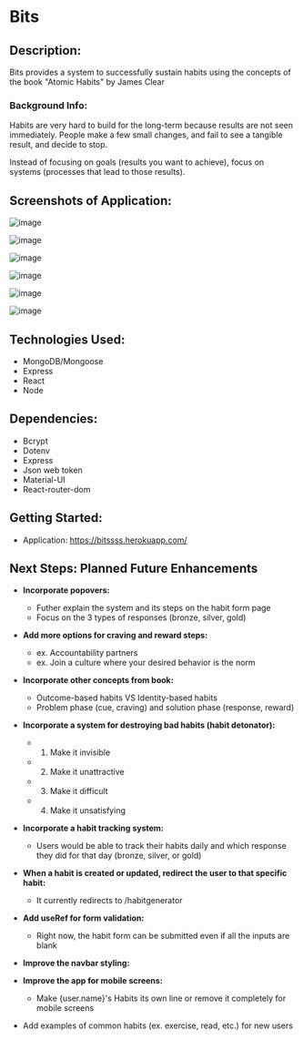 # Bits

## Description:

Bits provides a system to successfully sustain habits using the concepts of the book "Atomic Habits" by James Clear

### Background Info:

Habits are very hard to build for the long-term because results are not seen immediately.
People make a few small changes, and fail to see a tangible result, and decide to stop.

Instead of focusing on goals (results you want to achieve), focus on systems (processes that lead to those results).

## Screenshots of Application:

![image](https://user-images.githubusercontent.com/62129720/121422016-c37e7f00-c93c-11eb-87b0-8931321a6aa2.png)

![image](https://user-images.githubusercontent.com/62129720/121422257-0a6c7480-c93d-11eb-90a6-593c171e4f29.png)

![image](https://user-images.githubusercontent.com/62129720/121422596-646d3a00-c93d-11eb-8f68-39612870b8e7.png)

![image](https://user-images.githubusercontent.com/62129720/121422740-8666bc80-c93d-11eb-8eff-d56a6e8980ea.png)

![image](https://user-images.githubusercontent.com/62129720/121422662-73ec8300-c93d-11eb-8715-de08b56bdf91.png)

![image](https://user-images.githubusercontent.com/62129720/121423124-efe6cb00-c93d-11eb-9ccc-82b5fcb7aca0.png)

## Technologies Used:

- MongoDB/Mongoose
- Express
- React
- Node

## Dependencies:

- Bcrypt
- Dotenv
- Express
- Json web token
- Material-UI
- React-router-dom

## Getting Started:

- Application: https://bitssss.herokuapp.com/

## Next Steps: Planned Future Enhancements

- **Incorporate popovers:**

  - Futher explain the system and its steps on the habit form page
  - Focus on the 3 types of responses (bronze, silver, gold)

- **Add more options for craving and reward steps:**

  - ex. Accountability partners
  - ex. Join a culture where your desired behavior is the norm

- **Incorporate other concepts from book:**

  - Outcome-based habits VS Identity-based habits
  - Problem phase (cue, craving) and solution phase (response, reward)

- **Incorporate a system for destroying bad habits (habit detonator):**

  - 1. Make it invisible
  - 2. Make it unattractive
  - 3. Make it difficult
  - 4. Make it unsatisfying

- **Incorporate a habit tracking system:**

  - Users would be able to track their habits daily and which response they did for that day (bronze, silver, or gold)

- **When a habit is created or updated, redirect the user to that specific habit:**

  - It currently redirects to /habitgenerator

- **Add useRef for form validation:**

  - Right now, the habit form can be submitted even if all the inputs are blank

- **Improve the navbar styling:**

- **Improve the app for mobile screens:**

  - Make {user.name}'s Habits its own line or remove it completely for mobile screens

- Add examples of common habits (ex. exercise, read, etc.) for new users
